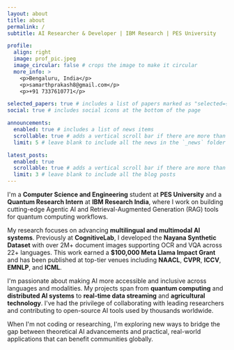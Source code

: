 ```yaml
---
layout: about
title: about
permalink: /
subtitle: AI Researcher & Developer | IBM Research | PES University

profile:
  align: right
  image: prof_pic.jpeg
  image_circular: false # crops the image to make it circular
  more_info: >
    <p>Bengaluru, India</p>
    <p>samarthprakash8@gmail.com</p>
    <p>+91 7337610771</p>

selected_papers: true # includes a list of papers marked as "selected={true}"
social: true # includes social icons at the bottom of the page

announcements:
  enabled: true # includes a list of news items
  scrollable: true # adds a vertical scroll bar if there are more than 3 news items
  limit: 5 # leave blank to include all the news in the `_news` folder

latest_posts:
  enabled: true
  scrollable: true # adds a vertical scroll bar if there are more than 3 new posts items
  limit: 3 # leave blank to include all the blog posts
---
```


I'm a **Computer Science and Engineering** student at **PES University** and a **Quantum Research Intern** at **IBM Research India**, where I work on building cutting-edge Agentic AI and Retrieval-Augmented Generation (RAG) tools for quantum computing workflows.

My research focuses on advancing **multilingual and multimodal AI systems**. Previously at **CognitiveLab**, I developed the **Nayana Synthetic Dataset** with over 2M+ document images supporting OCR and VQA across 22+ languages. This work earned a **$100,000 Meta Llama Impact Grant** and has been published at top-tier venues including **NAACL**, **CVPR**, **ICCV**, **EMNLP**, and **ICML**.

I'm passionate about making AI more accessible and inclusive across languages and modalities. My projects span from **quantum computing** and **distributed AI systems** to **real-time data streaming** and **agricultural technology**. I've had the privilege of collaborating with leading researchers and contributing to open-source AI tools used by thousands worldwide.

When I'm not coding or researching, I'm exploring new ways to bridge the gap between theoretical AI advancements and practical, real-world applications that can benefit communities globally.
